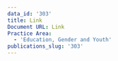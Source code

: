 ```yaml
---
data_id: '303'
title: Link
Document URL: Link
Practice Area:
  - 'Education, Gender and Youth'
publications_slug: '303'
---
```

